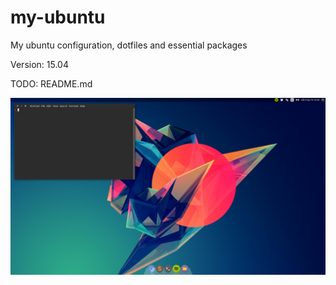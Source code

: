 # my-ubuntu
My ubuntu configuration, dotfiles and essential packages

Version: 15.04

TODO: README.md

![Screenshot](files/screenshot_2015-05-16_16:26:20.png)
